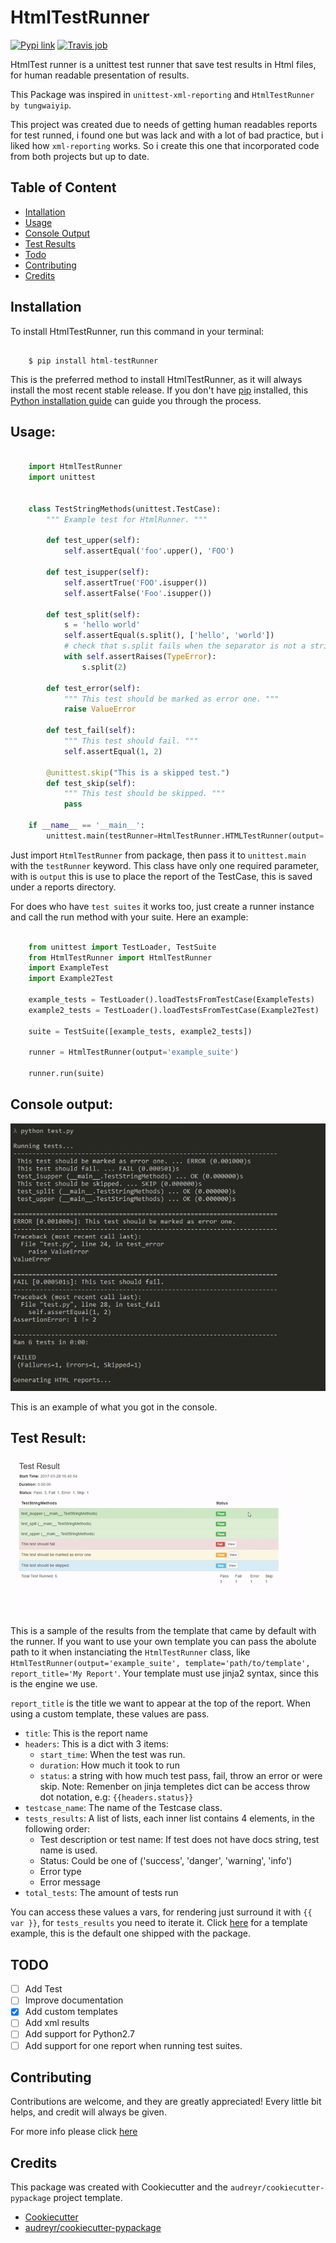 # HtmlTestRunner


[![Pypi link](https://img.shields.io/pypi/v/html-testRunner.svg)](https://pypi.python.org/pypi/html-testRunner)
[![Travis job](https://img.shields.io/travis/oldani/HtmlTestRunner.svg)](https://travis-ci.org/oldani/HtmlTestRunner)



HtmlTest runner is a unittest test runner that save test results
in Html files, for human readable presentation of results.

This Package was inspired in ``unittest-xml-reporting`` and
``HtmlTestRunner by tungwaiyip``.

This project was created due to needs of getting human readables reports 
for test runned, i found one but was lack and with a lot of bad practice,
but i liked how ``xml-reporting`` works. So i create this one that 
incorporated code from both projects but up to date.

## Table of Content

- [Intallation](#installation)
- [Usage](#usage)
- [Console Output](#console-output)
- [Test Results](#test-result)
- [Todo](#todo)
- [Contributing](#contributing)
- [Credits](#credits)

## Installation


To install HtmlTestRunner, run this command in your terminal:

```batch

    $ pip install html-testRunner
```

This is the preferred method to install HtmlTestRunner, as it will always install the most recent stable release. If you don't have [pip](https://pip.pypa.io) installed, this [Python installation guide](http://docs.python-guide.org/en/latest/starting/installation/) can guide
you through the process.


## Usage:

```python

    import HtmlTestRunner
    import unittest


    class TestStringMethods(unittest.TestCase):
        """ Example test for HtmlRunner. """

        def test_upper(self):
            self.assertEqual('foo'.upper(), 'FOO')

        def test_isupper(self):
            self.assertTrue('FOO'.isupper())
            self.assertFalse('Foo'.isupper())

        def test_split(self):
            s = 'hello world'
            self.assertEqual(s.split(), ['hello', 'world'])
            # check that s.split fails when the separator is not a string
            with self.assertRaises(TypeError):
                s.split(2)

        def test_error(self):
            """ This test should be marked as error one. """
            raise ValueError

        def test_fail(self):
            """ This test should fail. """
            self.assertEqual(1, 2)

        @unittest.skip("This is a skipped test.")
        def test_skip(self):
            """ This test should be skipped. """
            pass

    if __name__ == '__main__':
        unittest.main(testRunner=HtmlTestRunner.HTMLTestRunner(output='example_dir'))
```

Just import `HtmlTestRunner` from package, then pass it to `unittest.main` with the `testRunner` keyword. This class have only one required parameter, with is `output` this is use to place the report of the TestCase, this is saved under a reports directory.


For does who have `test suites` it works too, just create a runner instance and call the run method with your suite. Here an example:

```python

    from unittest import TestLoader, TestSuite
    from HtmlTestRunner import HtmlTestRunner
    import ExampleTest
    import Example2Test

    example_tests = TestLoader().loadTestsFromTestCase(ExampleTests)
    example2_tests = TestLoader().loadTestsFromTestCase(Example2Test)

    suite = TestSuite([example_tests, example2_tests])

    runner = HtmlTestRunner(output='example_suite')

    runner.run(suite)

```


## Console output:

![Console output](docs/console_output.png)

This is an example of what you got in the console.


## Test Result:

![Test Results](docs/test_results.gif)

This is a sample of the results from the template that came by default with the runner. If you want to use your own template you can pass the abolute path to it when instanciating the `HtmlTestRunner` class, like `HtmlTestRunner(output='example_suite', template='path/to/template', report_title='My Report'`.
Your template must use jinja2 syntax, since this is the engine we use.


`report_title` is the title we want to appear at the top of the report. When using a custom template, these values are pass.


- `title`: This is the report name
- `headers`: This is a dict with 3 items:
    - `start_time`: When the test was run.
    - `duration`: How much it took to run
    - `status`: a string with how much test pass, fail, throw an error or were skip.
    Note: Remenber on jinja templetes dict can be access throw dot notation, e.g: `{{headers.status}}`
- `testcase_name`: The name of the Testcase class.
- `tests_results`: A list of lists, each inner list contains 4 elements, in the following order:
    - Test description or test name: If test does not have docs string, test name is used.
    - Status: Could be one of ('success', 'danger', 'warning', 'info')
    - Error type
    - Error message
- `total_tests`: The amount of tests run


You can access these values a vars, for rendering just surround it with `{{ var }}`, for `tests_results` you need to iterate it. Click [here](docs/example_template.html) for a template example, this is the default one shipped with the package.



## TODO

- [ ] Add Test
- [ ] Improve documentation
- [x] Add custom templates
- [ ] Add xml results
- [ ] Add support for Python2.7
- [ ] Add support for one report when running test suites.

## Contributing

Contributions are welcome, and they are greatly appreciated! Every
little bit helps, and credit will always be given.

For more info please click [here](./CONTRIBUTING.md)

## Credits

This package was created with Cookiecutter and the `audreyr/cookiecutter-pypackage` project template.

- [Cookiecutter](https://github.com/audreyr/cookiecutter)
- [audreyr/cookiecutter-pypackage](https://github.com/audreyr/cookiecutter-pypackage)

